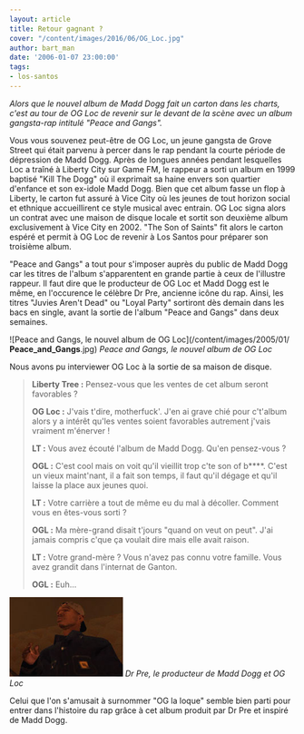 ```yaml
---
layout: article
title: Retour gagnant ?
cover: "/content/images/2016/06/OG_Loc.jpg"
author: bart_man
date: '2006-01-07 23:00:00'
tags:
- los-santos
---
```


_Alors que le nouvel album de Madd Dogg fait un carton dans les charts, c'est au tour de OG Loc de revenir sur le devant de la scène avec un album gangsta-rap intitulé "Peace and Gangs"._

Vous vous souvenez peut-être de OG Loc, un jeune gangsta de Grove Street qui était parvenu à percer dans le rap pendant la courte période de dépression de Madd Dogg. Après de longues années pendant lesquelles Loc a traîné à Liberty City sur Game FM, le rappeur a sorti un album en 1999 baptisé "Kill The Dogg" où il exprimait sa haine envers son quartier d'enfance et son ex-idole Madd Dogg. Bien que cet album fasse un flop à Liberty, le carton fut assuré à Vice City où les jeunes de tout horizon social et ethnique accueillirent ce style musical avec entrain. OG Loc signa alors un contrat avec une maison de disque locale et sortit son deuxième album exclusivement à Vice City en 2002. "The Son of Saints" fit alors le carton espéré et permit à OG Loc de revenir à Los Santos pour préparer son troisième album.

"Peace and Gangs" a tout pour s'imposer auprès du public de Madd Dogg car les titres de l'album s'apparentent en grande partie à ceux de l'illustre rappeur. Il faut dire que le producteur de OG Loc et Madd Dogg est le même, en l'occurence le célèbre Dr Pre, ancienne icône du rap. Ainsi, les titres "Juvies Aren't Dead" ou "Loyal Party" sortiront dès demain dans les bacs en single, avant la sortie de l'album "Peace and Gangs" dans deux semaines.

![Peace and Gangs, le nouvel album de OG Loc](/content/images/2005/01/ __Peace_and_Gangs__.jpg)
_Peace and Gangs, le nouvel album de OG Loc_

Nous avons pu interviewer OG Loc à la sortie de sa maison de disque.

> **Liberty Tree :** Pensez-vous que les ventes de cet album seront favorables ?
> 
> **OG Loc :** J'vais t'dire, motherfuck'. J'en ai grave chié pour c't'album alors y a intérêt qu'les ventes soient favorables autrement j'vais vraiment m'énerver !
> 
> **LT :** Vous avez écouté l'album de Madd Dogg. Qu'en pensez-vous ?
> 
> **OGL :** C'est cool mais on voit qu'il vieillit trop c'te son of b\*\*\*\*. C'est un vieux maint'nant, il a fait son temps, il faut qu'il dégage et qu'il laisse la place aux jeunes quoi.
> 
> **LT :** Votre carrière a tout de même eu du mal à décoller. Comment vous en êtes-vous sorti ?
> 
> **OGL :** Ma mère-grand disait t'jours "quand on veut on peut". J'ai jamais compris c'que ça voulait dire mais elle avait raison.
> 
> **LT :** Votre grand-mère ? Vous n'avez pas connu votre famille. Vous avez grandit dans l'internat de Ganton.
> 
> **OGL :** Euh...

![Dr Pre, le producteur de Madd Dogg et OG Loc](/content/images/2005/01/Dr_Pre.jpg)
_Dr Pre, le producteur de Madd Dogg et OG Loc_

Celui que l'on s'amusait à surnommer "OG la loque" semble bien parti pour entrer dans l'histoire du rap grâce à cet album produit par Dr Pre et inspiré de Madd Dogg.

<!--kg-card-end: markdown-->
